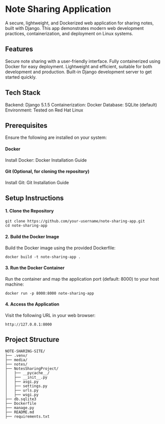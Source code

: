 # Note Sharing Application
A secure, lightweight, and Dockerized web application for sharing notes, built with Django. 
This app demonstrates modern web development practices, containerization, and deployment on Linux systems.

## Features
Secure note sharing with a user-friendly interface.
Fully containerized using Docker for easy deployment.
Lightweight and efficient, suitable for both development and production.
Built-in Django development server to get started quickly.

## Tech Stack
Backend: Django 5.1.5
Containerization: Docker
Database: SQLite (default)
Environment: Tested on Red Hat Linux

## Prerequisites
Ensure the following are installed on your system:

#### Docker
Install Docker: Docker Installation Guide

#### Git (Optional, for cloning the repository)
Install Git: Git Installation Guide

## Setup Instructions
#### 1. Clone the Repository
```
git clone https://github.com/your-username/note-sharing-app.git 
cd note-sharing-app
```

#### 2. Build the Docker Image
Build the Docker image using the provided Dockerfile:

```
docker build -t note-sharing-app .

```
#### 3. Run the Docker Container
Run the container and map the application port (default: 8000) to your host machine:

```
docker run -p 8000:8000 note-sharing-app
```
#### 4. Access the Application
Visit the following URL in your web browser:
```
http://127.0.0.1:8000

```


## Project Structure
```
NOTE-SHARING-SITE/
├── .venv/
├── media/
├── notes/
├── NotesSharingProject/
│   ├── __pycache__/
│   ├── __init__.py
│   ├── asgi.py
│   ├── settings.py
│   ├── urls.py
│   ├── wsgi.py
├── db.sqlite3
├── Dockerfile
├── manage.py
├── README.md
├── requirements.txt

```
